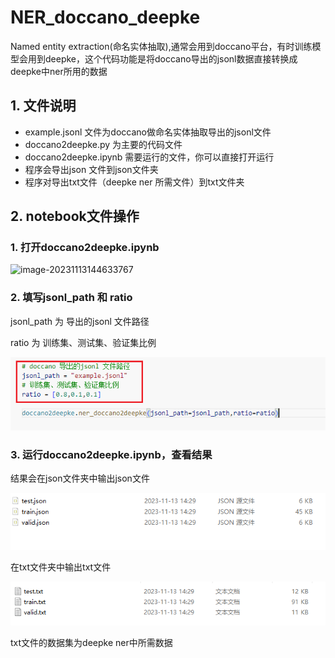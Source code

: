 # NER_doccano_deepke
Named entity extraction(命名实体抽取),通常会用到doccano平台，有时训练模型会用到deepke，这个代码功能是将doccano导出的jsonl数据直接转换成deepke中ner所用的数据



## 1. 文件说明

- example.jsonl 文件为doccano做命名实体抽取导出的jsonl文件
- doccano2deepke.py 为主要的代码文件
- doccano2deepke.ipynb 需要运行的文件，你可以直接打开运行
- 程序会导出json 文件到json文件夹
- 程序对导出txt文件（deepke ner 所需文件）到txt文件夹



## 2. notebook文件操作

### 1. 打开doccano2deepke.ipynb

![image-20231113144633767]([image\image-20231113144633767.png](https://github.com/Olgird/NER_doccano_deepke/blob/main/image/image-20231113144633767.png))

### 2. 填写jsonl_path 和 ratio

jsonl_path 为 导出的jsonl 文件路径

ratio 为 训练集、测试集、验证集比例

![image-20231113144912504](https://github.com/Olgird/NER_doccano_deepke/blob/main/image/image-20231113144912504.png)

### 3. 运行doccano2deepke.ipynb，查看结果

结果会在json文件夹中输出json文件

![image-20231113145008452](https://github.com/Olgird/NER_doccano_deepke/blob/main/image/image-20231113145008452.png)

在txt文件夹中输出txt文件

![image-20231113145134883](https://github.com/Olgird/NER_doccano_deepke/blob/main/image/image-20231113145134883.png)

txt文件的数据集为deepke ner中所需数据
